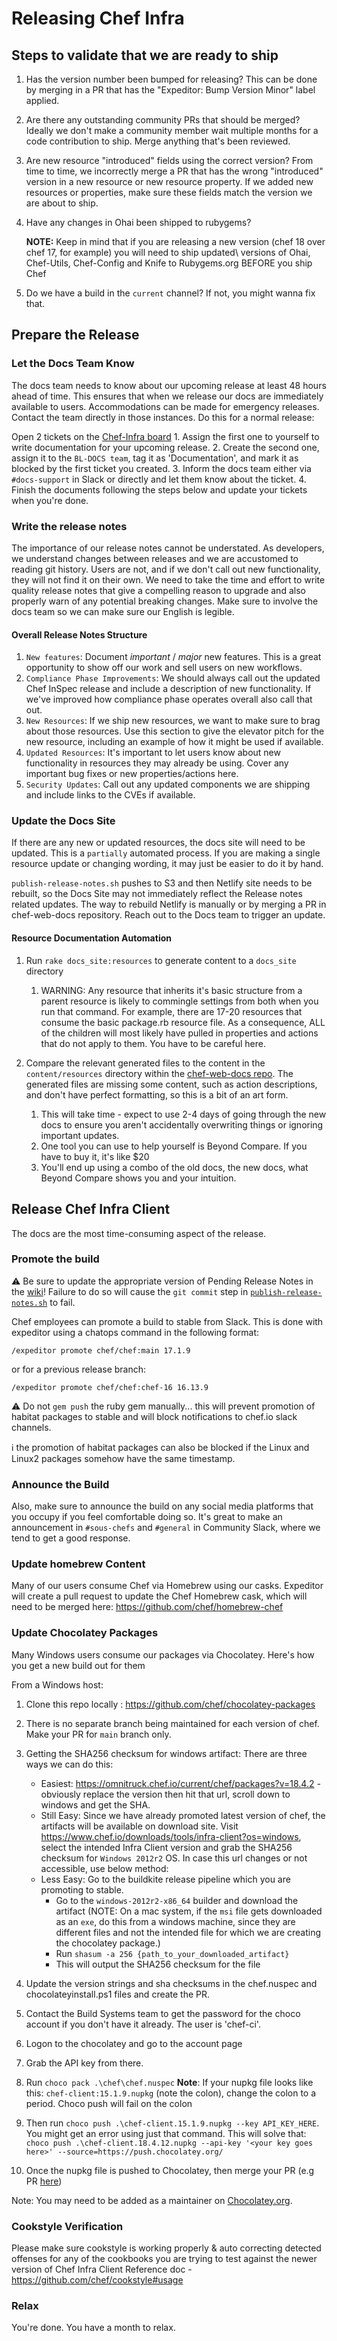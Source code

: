 # Releasing Chef Infra

## Steps to validate that we are ready to ship

  1. Has the version number been bumped for releasing? This can be done by merging in a PR that has the "Expeditor: Bump Version Minor" label applied.
  2. Are there any outstanding community PRs that should be merged? Ideally we don't make a community member wait multiple months for a code contribution to ship. Merge anything that's been reviewed.
  3. Are new resource "introduced" fields using the correct version? From time to time, we incorrectly merge a PR that has the wrong "introduced" version in a new resource or new resource property. If we added new resources or properties, make sure these fields match the version we are about to ship.
  4. Have any changes in Ohai been shipped to rubygems?

        **NOTE:** Keep in mind that if you are releasing a new version (chef 18 over chef 17, for example) you will need to ship updated\ versions of Ohai, Chef-Utils, Chef-Config and Knife to Rubygems.org BEFORE you ship Chef
  5. Do we have a build in the `current` channel? If not, you might wanna fix that.

## Prepare the Release

### Let the Docs Team Know

The docs team needs to know about our upcoming release at least 48 hours ahead of time. This ensures that when we release our docs are immediately available to users. Accommodations can be made for emergency releases. Contact the team directly in those instances. Do this for a normal release:

Open 2 tickets on the [Chef-Infra board](https://chefio.atlassian.net/jira/software/c/projects/CHEF/boards/492)
    1. Assign the first one to yourself to write documentation for your upcoming release.
    2. Create the second one, assign it to the `BL-DOCS team`, tag it as 'Documentation', and mark it as blocked by the first ticket you created.
    3. Inform the docs team either via `#docs-support` in Slack or directly and let them know about the ticket.
    4. Finish the documents following the steps below and update your tickets when you're done.

### Write the release notes

The importance of our release notes cannot be understated. As developers, we understand changes between releases and we are accustomed to reading git history. Users are not, and if we don't call out new functionality, they will not find it on their own. We need to take the time and effort to write quality release notes that give a compelling reason to upgrade and also properly warn of any potential breaking changes. Make sure to involve the docs team so we can make sure our English is legible.

#### Overall Release Notes Structure

1. `New features`: Document *important* / *major* new features. This is a great opportunity to show off our work and sell users on new workflows.
2. `Compliance Phase Improvements`: We should always call out the updated Chef InSpec release and include a description of new functionality. If we've improved how compliance phase operates overall also call that out.
3. `New Resources`: If we ship new resources, we want to make sure to brag about those resources. Use this section to give the elevator pitch for the new resource, including an example of how it might be used if available.
4. `Updated Resources`: It's important to let users know about new functionality in resources they may already be using. Cover any important bug fixes or new properties/actions here.
5. `Security Updates`: Call out any updated components we are shipping and include links to the CVEs if available.

### Update the Docs Site

If there are any new or updated resources, the docs site will need to be updated. This is a `partially` automated process. If you are making a single resource update or changing wording, it may just be easier to do it by hand.

`publish-release-notes.sh` pushes to S3 and then Netlify site needs to be rebuilt, so the Docs Site may not immediately reflect the Release notes related updates. The way to rebuild Netlify is manually or by merging a PR in chef-web-docs repository. Reach out to the Docs team to trigger an update.

#### Resource Documentation Automation

1. Run `rake docs_site:resources` to generate content to a `docs_site` directory
   1. WARNING: Any resource that inherits it's basic structure from a parent resource is likely to commingle settings from both when you run that command. For example, there are 17-20 resources that consume the basic package.rb resource file. As a consequence, ALL of the children will most likely have pulled in properties and actions that do not apply to them. You have to be careful here.

2. Compare the relevant generated files to the content in the `content/resources` directory within the [chef-web-docs repo](https://github.com/chef/chef-web-docs/). The generated files are missing some content, such as action descriptions, and don't have perfect formatting, so this is a bit of an art form.
   1. This will take time - expect to use 2-4 days of going through the new docs to ensure you aren't accidentally overwriting things or ignoring important updates.
   2. One tool you can use to help yourself is Beyond Compare. If you have to buy it, it's like $20
   3. You'll end up using a combo of the old docs, the new docs, what Beyond Compare shows you and your intuition.

## Release Chef Infra Client

The docs are the most time-consuming aspect of the release.

### Promote the build

:warning: Be sure to update the appropriate version of Pending Release Notes in the [wiki](https://github.com/chef/chef/wiki)! Failure to do so will cause the `git commit` step in [`publish-release-notes.sh`](https://github.com/chef/chef/blob/main/.expeditor/publish-release-notes.sh#L30) to fail.

Chef employees can promote a build to stable from Slack. This is done with expeditor using a chatops command in the following format:

`/expeditor promote chef/chef:main 17.1.9`

or for a previous release branch:

`/expeditor promote chef/chef:chef-16 16.13.9`

:warning: Do not `gem push` the ruby gem manually... this will prevent promotion of habitat packages to stable and will block notifications to chef.io slack channels.

:information_source: the promotion of habitat packages can also be blocked if the Linux and Linux2 packages somehow have the same timestamp.

### Announce the Build

Also, make sure to announce the build on any social media platforms that you occupy if you feel comfortable doing so. It's great to make an announcement in `#sous-chefs` and `#general` in Community Slack, where we tend to get a good response.

### Update homebrew Content

Many of our users consume Chef via Homebrew using our casks. Expeditor will create a pull request to update the Chef Homebrew cask, which will need to be merged here: https://github.com/chef/homebrew-chef

### Update Chocolatey Packages

Many Windows users consume our packages via Chocolatey. Here's how you get a new build out for them

From a Windows host:

  1. Clone this repo locally : https://github.com/chef/chocolatey-packages
  2. There is no separate branch being maintained for each version of chef. Make your PR for `main` branch only.
  3. Getting the SHA256 checksum for windows artifact:
      There are three ways we can do this:
      * Easiest: https://omnitruck.chef.io/current/chef/packages?v=18.4.2 - obviously replace the version then hit that url, scroll down to windows and get the SHA.
      * Still Easy: Since we have already promoted latest version of chef, the artifacts will be available on download site.
        Visit https://www.chef.io/downloads/tools/infra-client?os=windows, select the intended Infra Client version and grab the SHA256 checksum for `Windows 2012r2` OS.
        In case this url changes or not accessible, use below method:
      * Less Easy: Go to the buildkite release pipeline which you are promoting to stable.
        * Go to the `windows-2012r2-x86_64` builder and download the artifact
          (NOTE: On a mac system, if the `msi` file gets downloaded as an `exe`, do this from a windows machine, since they are different files and not the intended file for which we are creating the chocolatey package.)
        * Run `shasum -a 256 {path_to_your_downloaded_artifact}`
        * This will output the SHA256 checksum for the file
  4. Update the version strings and sha checksums in the chef.nuspec and chocolateyinstall.ps1 files and create the PR.
  5. Contact the Build Systems team to get the password for the choco account if you don't have it already. The user is 'chef-ci'.
  6. Logon to the chocolatey and go to the account page
  7. Grab the API key from there.
  8. Run `choco pack .\chef\chef.nuspec`
    **Note**: If your nupkg file looks like this: `chef-client:15.1.9.nupkg` (note the colon), change the colon to a period. Choco push will fail on the colon

  9. Then run `choco push .\chef-client.15.1.9.nupkg --key API_KEY_HERE`. You might get an error using just that command. This will solve that:
      `choco push .\chef-client.18.4.12.nupkg --api-key '<your key goes here>' --source=https://push.chocolatey.org/`

  10. Once the nupkg file is pushed to Chocolatey, then merge your PR (e.g PR [here](https://github.com/chef/chocolatey-packages/pull/29))

Note: You may need to be added as a maintainer on [Chocolatey.org](https://chocolatey.org/).

### Cookstyle Verification

Please make sure cookstyle is working properly & auto correcting detected offenses for any of the cookbooks you are trying to test against the newer version of Chef Infra Client
Reference doc - https://github.com/chef/cookstyle#usage

### Relax

You're done. You have a month to relax.
